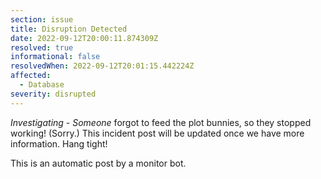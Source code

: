 ```yaml
---
section: issue
title: Disruption Detected
date: 2022-09-12T20:00:11.874309Z
resolved: true
informational: false
resolvedWhen: 2022-09-12T20:01:15.442224Z
affected:
  - Database
severity: disrupted
---
```

*Investigating* - _Someone_ forgot to feed the plot bunnies, so they stopped working! (Sorry.) This incident post will be updated once we have more information. Hang tight!

This is an automatic post by a monitor bot.
        